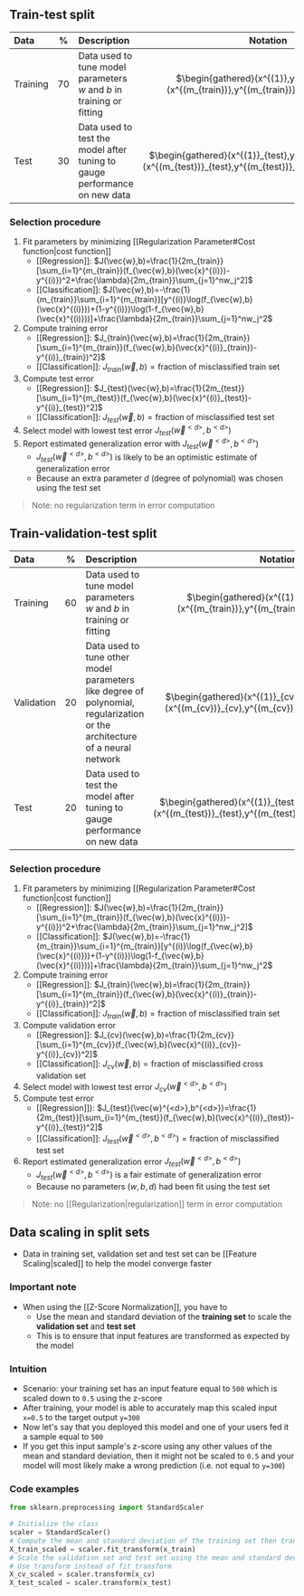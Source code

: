 ## Train-test split

| Data     | %  | Description | Notation |
|:---------|:--:|:------------|:--------:|
| Training | 70 | Data used to tune model parameters $w$ and $b$ in training or fitting | $\begin{gathered}(x^{(1)},y^{(1)})\\\vdots\\(x^{(m_{train})},y^{(m_{train})})\end{gathered}$ |
| Test     | 30 | Data used to test the model after tuning to gauge performance on new data | $\begin{gathered}(x^{(1)}_{test},y^{(1)}_{test})\\\vdots\\(x^{(m_{test})}_{test},y^{(m_{test})}_{test})\end{gathered}$ |

### Selection procedure

1. Fit parameters by minimizing [[Regularization Parameter#Cost function|cost function]]
   - [[Regression]]:
    $J(\vec{w},b)=\frac{1}{2m_{train}}[\sum_{i=1}^{m_{train}}(f_{\vec{w},b}(\vec{x}^{(i)})-y^{(i)})^2+\frac{\lambda}{2m_{train}}\sum_{j=1}^nw_j^2]$
   - [[Classification]]:
    $J(\vec{w},b)=-\frac{1}{m_{train}}\sum_{i=1}^{m_{train}}[y^{(i)}\log(f_{\vec{w},b}(\vec{x}^{(i)}))+(1-y^{(i)})\log(1-f_{\vec{w},b}(\vec{x}^{(i)}))]+\frac{\lambda}{2m_{train}}\sum_{j=1}^nw_j^2$
2. Compute training error
   - [[Regression]]: 
    $J_{train}(\vec{w},b)=\frac{1}{2m_{train}}[\sum_{i=1}^{m_{train}}(f_{\vec{w},b}(\vec{x}^{(i)}_{train})-y^{(i)}_{train})^2]$
   - [[Classification]]:
    $J_{train}(\vec{w},b)=\text{fraction of misclassified train set}$
3. Compute test error
   - [[Regression]]:
    $J_{test}(\vec{w},b)=\frac{1}{2m_{test}}[\sum_{i=1}^{m_{test}}(f_{\vec{w},b}(\vec{x}^{(i)}_{test})-y^{(i)}_{test})^2]$
   - [[Classification]]:
    $J_{test}(\vec{w},b)=\text{fraction of misclassified test set}$
5. Select model with lowest test error $J_{test}(\vec{w}^{<d>},b^{<d>})$
6. Report estimated generalization error with $J_{test}(\vec{w}^{<d>},b^{<d>})$
   - $J_{test}(\vec{w}^{<d>},b^{<d>})$ is likely to be an optimistic estimate of generalization error
   - Because an extra parameter $d$ (degree of polynomial) was chosen using the test set

> Note: no regularization term in error computation

## Train-validation-test split

| Data       | %  | Description | Notation |
|:-----------|:--:|:------------|:--------:|
| Training   | 60 | Data used to tune model parameters $w$ and $b$ in training or fitting | $\begin{gathered}(x^{(1)},y^{(1)})\\\vdots\\(x^{(m_{train})},y^{(m_{train})})\end{gathered}$ |
| Validation | 20 | Data used to tune other model parameters like degree of polynomial, regularization or the architecture of a neural network| $\begin{gathered}(x^{(1)}_{cv},y^{(1)}_{cv})\\\vdots\\(x^{(m_{cv})}_{cv},y^{(m_{cv})}_{cv})\end{gathered}$ |
| Test       | 20 | Data used to test the model after tuning to gauge performance on new data | $\begin{gathered}(x^{(1)}_{test},y^{(1)}_{test})\\\vdots\\(x^{(m_{test})}_{test},y^{(m_{test})}_{test})\end{gathered}$ |

### Selection procedure

1. Fit parameters by minimizing [[Regularization Parameter#Cost function|cost function]]
   - [[Regression]]:
    $J(\vec{w},b)=\frac{1}{2m_{train}}[\sum_{i=1}^{m_{train}}(f_{\vec{w},b}(\vec{x}^{(i)})-y^{(i)})^2+\frac{\lambda}{2m_{train}}\sum_{j=1}^nw_j^2]$
   - [[Classification]]:
    $J(\vec{w},b)=-\frac{1}{m_{train}}\sum_{i=1}^{m_{train}}[y^{(i)}\log(f_{\vec{w},b}(\vec{x}^{(i)}))+(1-y^{(i)})\log(1-f_{\vec{w},b}(\vec{x}^{(i)}))]+\frac{\lambda}{2m_{train}}\sum_{j=1}^nw_j^2$
2. Compute training error
   - [[Regression]]:
    $J_{train}(\vec{w},b)=\frac{1}{2m_{train}}[\sum_{i=1}^{m_{train}}(f_{\vec{w},b}(\vec{x}^{(i)}_{train})-y^{(i)}_{train})^2]$
   - [[Classification]]:
    $J_{train}(\vec{w},b)=\text{fraction of misclassified train set}$
3. Compute validation error
   - [[Regression]]:
    $J_{cv}(\vec{w},b)=\frac{1}{2m_{cv}}[\sum_{i=1}^{m_{cv}}(f_{\vec{w},b}(\vec{x}^{(i)}_{cv})-y^{(i)}_{cv})^2]$
   - [[Classification]]:
    $J_{cv}(\vec{w},b)=\text{fraction of misclassified cross validation set}$
4. Select model with lowest test error $J_{cv}(\vec{w}^{<d>},b^{<d>})$
5. Compute test error
   - [[Regression]]):
    $J_{test}(\vec{w}^{<d>},b^{<d>})=\frac{1}{2m_{test}}[\sum_{i=1}^{m_{test}}(f_{\vec{w},b}(\vec{x}^{(i)}_{test})-y^{(i)}_{test})^2]$
   - [[Classification]]:
    $J_{test}(\vec{w}^{<d>},b^{<d>})=\text{fraction of misclassified test set}$
7. Report estimated generalization error $J_{test}(\vec{w}^{<d>},b^{<d>})$
   - $J_{test}(\vec{w}^{<d>},b^{<d>})$ is a fair estimate of generalization error
   - Because no parameters ($w,b,d$) had been fit using the test set

> Note: no [[Regularization|regularization]] term in error computation

## Data scaling in split sets

- Data in training set, validation set and test set can be [[Feature Scaling|scaled]] to help the model converge faster

### Important note

- When using the [[Z-Score Normalization]], you have to 
  - Use the mean and standard deviation of the **training set** to scale the **validation set** and **test set**
  - This is to ensure that input features are transformed as expected by the model

### Intuition

- Scenario: your training set has an input feature equal to `500` which is scaled down to `0.5` using the z-score
- After training, your model is able to accurately map this scaled input `x=0.5` to the target output `y=300`
- Now let's say that you deployed this model and one of your users fed it a sample equal to `500`
- If you get this input sample's z-score using any other values of the mean and standard deviation, then it might not be scaled to `0.5` and your model will most likely make a wrong prediction (i.e. not equal to `y=300`)

### Code examples

```python
from sklearn.preprocessing import StandardScaler

# Initialize the class
scaler = StandardScaler()
# Compute the mean and standard deviation of the training set then transform it
X_train_scaled = scaler.fit_transform(x_train)
# Scale the validation set and test set using the mean and standard deviation of the training set
# Use transform instead of fit_transform
X_cv_scaled = scaler.transform(x_cv)
X_test_scaled = scaler.transform(x_test)
```
